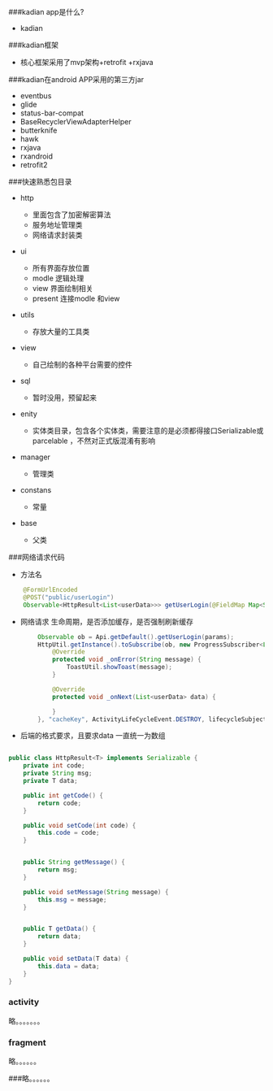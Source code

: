 ###kadian app是什么?





* kadian





###kadian框架

* 核心框架采用了mvp架构+retrofit +rxjava





 ###kadian在android APP采用的第三方jar
* eventbus
* glide
* status-bar-compat
* BaseRecyclerViewAdapterHelper
* butterknife
* hawk
* rxjava
* rxandroid
* retrofit2




 ###快速熟悉包目录
 * http

    *   里面包含了加密解密算法
    *   服务地址管理类
    *   网络请求封装类

* ui

    *  所有界面存放位置
    *  modle 逻辑处理
    *  view  界面绘制相关
    *  present 连接modle 和view

* utils

    * 存放大量的工具类

* view

    * 自己绘制的各种平台需要的控件

* sql

    * 暂时没用，预留起来



* enity

    * 实体类目录，包含各个实体类，需要注意的是必须都得接口Serializable或parcelable ，不然对正式版混淆有影响

* manager

    * 管理类


* constans

    * 常量

* base

    * 父类






###网络请求代码

   * 方法名

```Java
    @FormUrlEncoded
    @POST("public/userLogin")
    Observable<HttpResult<List<userData>>> getUserLogin(@FieldMap Map<String, String> params);

```

   * 网络请求 生命周期，是否添加缓存，是否强制刷新缓存

```Java
        Observable ob = Api.getDefault().getUserLogin(params);
        HttpUtil.getInstance().toSubscribe(ob, new ProgressSubscriber<List<userData>>(loginActivity.this) {
            @Override
            protected void _onError(String message) {
                ToastUtil.showToast(message);
            }

            @Override
            protected void _onNext(List<userData> data) {

            }
        }, "cacheKey", ActivityLifeCycleEvent.DESTROY, lifecycleSubject, false, true, true);

```

   * 后端的格式要求，且要求data 一直统一为数组

```Java

public class HttpResult<T> implements Serializable {
    private int code;
    private String msg;
    private T data;

    public int getCode() {
        return code;
    }

    public void setCode(int code) {
        this.code = code;
    }


    public String getMessage() {
        return msg;
    }

    public void setMessage(String message) {
        this.msg = message;
    }


    public T getData() {
        return data;
    }

    public void setData(T data) {
        this.data = data;
    }
}

```




### activity
略。。。。。。。



### fragment


略。。。。。。



 ###略。。。。。。

